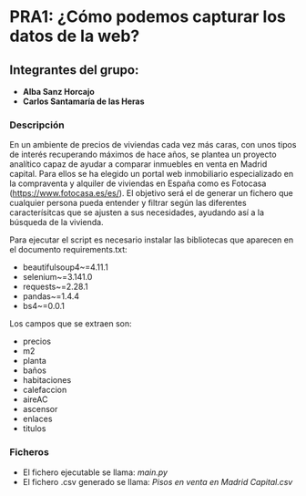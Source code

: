 # PRA1: ¿Cómo podemos capturar los datos de la web?

## Integrantes del grupo:
- **Alba Sanz Horcajo**
- **Carlos Santamaría de las Heras**

### Descripción

En un ambiente de precios de viviendas cada vez más caras, con unos tipos de interés recuperando máximos de hace años, se plantea un proyecto analítico capaz de ayudar a comparar inmuebles en venta en Madrid capital. 
Para ellos se ha elegido un portal web inmobiliario especializado en la compraventa y alquiler de viviendas en España como es Fotocasa (https://www.fotocasa.es/es/). 
El objetivo será el de generar un fichero que cualquier persona pueda entender y filtrar según las diferentes caracterísitcas que se ajusten a sus necesidades, ayudando así a la búsqueda de la vivienda.

Para ejecutar el script es necesario instalar las bibliotecas que aparecen en el documento requirements.txt:

* beautifulsoup4~=4.11.1
* selenium~=3.141.0
* requests~=2.28.1
* pandas~=1.4.4
* bs4~=0.0.1

Los campos que se extraen son: 
* precios
* m2 
* planta 
* baños
* habitaciones 
* calefaccion
* aireAC 
* ascensor
* enlaces
* titulos

### Ficheros

* El fichero ejecutable se llama: *main.py* 
* El fichero .csv generado se llama: *Pisos en venta en Madrid Capital.csv*

